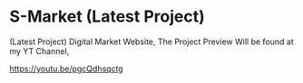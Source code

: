 # S-Market (Latest Project)
(Latest Project)
Digital Market Website,
The Project Preview Will be found at my YT Channel,

https://youtu.be/pgcQdhsqctg
